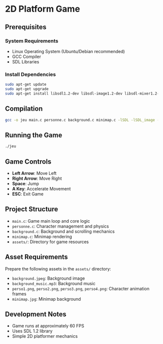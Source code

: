 # 2D Platform Game 

## Prerequisites

### System Requirements
- Linux Operating System (Ubuntu/Debian recommended)
- GCC Compiler
- SDL Libraries

### Install Dependencies
```bash
sudo apt-get update
sudo apt-get upgrade
sudo apt-get install libsdl1.2-dev libsdl-image1.2-dev libsdl-mixer1.2-dev libsdl-ttf2.0-dev libpulse-dev libxt-dev
```

## Compilation
```bash
gcc -o jeu main.c personne.c background.c minimap.c -lSDL -lSDL_image -lSDL_mixer -lm
```

## Running the Game
```bash
./jeu
```

## Game Controls
- **Left Arrow**: Move Left
- **Right Arrow**: Move Right
- **Space**: Jump
- **A Key**: Accelerate Movement
- **ESC**: Exit Game

## Project Structure
- `main.c`: Game main loop and core logic
- `personne.c`: Character management and physics
- `background.c`: Background and scrolling mechanics
- `minimap.c`: Minimap rendering
- `assets/`: Directory for game resources


## Asset Requirements
Prepare the following assets in the `assets/` directory:
- `background.jpeg`: Background image
- `background_music.mp3`: Background music
- `perso1.png`, `perso2.png`, `perso3.png`, `perso4.png`: Character animation frames
- `minimap.jpg`: Minimap background

## Development Notes
- Game runs at approximately 60 FPS
- Uses SDL 1.2 library
- Simple 2D platformer mechanics